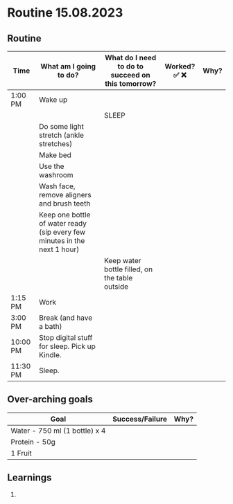 # Routine 15.08.2023

## Routine

| Time | What am I going to do? | What do I need to do to succeed on this tomorrow? | Worked? ✅ ❌ | Why? |
| --- | --- | --- | --- | --- |
| 1:00 PM | Wake up |  |  |  |
|  |  | SLEEP |  |  |
|  | Do some light stretch (ankle stretches) |  |  |  |
|  | Make bed |  |  |  |
|  | Use the washroom |  |  |  |
|  | Wash face, remove aligners and brush teeth |  |  |  |
|  | Keep one bottle of water ready (sip every few minutes in the next 1 hour) |  |  |  |
|  |  | Keep water bottle filled, on the table outside |  |  |
| 1:15 PM | Work |  |  |  |
| 3:00 PM | Break (and have a bath) |  |  |  |
| 10:00 PM | Stop digital stuff for sleep. Pick up Kindle. |  |  |  |
| 11:30 PM | Sleep. |  |  |  |

## Over-arching goals

| Goal | Success/Failure | Why? |
| --- | --- | --- |
| Water - 750 ml (1 bottle) x 4 |  |  |
| Protein - 50g |  |  |
| 1 Fruit |  |  |

## Learnings
1.
